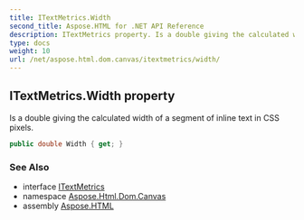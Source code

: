 ```yaml
---
title: ITextMetrics.Width
second_title: Aspose.HTML for .NET API Reference
description: ITextMetrics property. Is a double giving the calculated width of a segment of inline text in CSS pixels
type: docs
weight: 10
url: /net/aspose.html.dom.canvas/itextmetrics/width/
---
```

## ITextMetrics.Width property

Is a double giving the calculated width of a segment of inline text in CSS pixels.

```csharp
public double Width { get; }
```

### See Also

* interface [ITextMetrics](../)
* namespace [Aspose.Html.Dom.Canvas](../../../aspose.html.dom.canvas/)
* assembly [Aspose.HTML](../../../)
